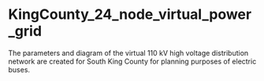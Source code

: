 # KingCounty_24_node_virtual_power_grid
The parameters and diagram of the virtual 110 kV high voltage distribution network are created for South King County for planning purposes of electric buses.
